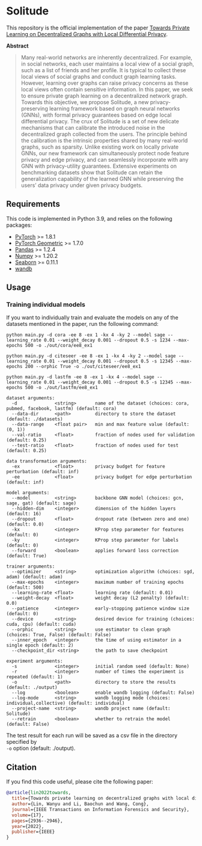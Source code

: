 # Solitude

This repository is the official implementation of the paper [Towards Private Learning on Decentralized Graphs with Local Differential Privacy](). 

**Abstract**

> 	Many real-world networks are inherently decentralized. For example, in social networks, each user maintains a local view of a social graph, such as a list of friends and her profile. It is typical to collect these local views of social graphs and conduct graph learning tasks. However, learning over graphs can raise privacy concerns as these local views often contain sensitive information. In this paper, we seek to ensure private graph learning on a decentralized network graph. Towards this objective, we propose Solitude, a new privacy-preserving learning framework based on graph neural networks (GNNs), with formal privacy guarantees based on edge local differential privacy. The crux of Solitude is a set of new delicate mechanisms that can calibrate the introduced noise in the decentralized graph collected from the users. The principle behind the calibration is the intrinsic properties shared by many real-world graphs, such as sparsity. Unlike existing work on locally private GNNs, our new framework can simultaneously protect node feature privacy and edge privacy, and can seamlessly incorporate with any GNN with privacy-utility guarantees. Extensive experiments on benchmarking datasets show that Solitude can retain the generalization capability of the learned GNN while preserving the users’ data privacy under given privacy budgets.

## Requirements

This code is implemented in Python 3.9, and relies on the following packages:  
- [PyTorch](https://pytorch.org/get-started/locally/) >= 1.8.1
- [PyTorch Geometric](https://pytorch-geometric.readthedocs.io/en/latest/notes/installation.html) >= 1.7.0
- [Pandas](https://pandas.pydata.org/pandas-docs/stable/getting_started/install.html) >= 1.2.4
- [Numpy](https://numpy.org/install/) >= 1.20.2
- [Seaborn](https://seaborn.pydata.org/) >= 0.11.1  
- [wandb](https://wandb.ai/site)

## Usage

### Training individual models
If you want to individually train and evaluate the models on any of the datasets mentioned in the paper, run the following command:  
```
python main.py -d cora -ee 8 -ex 1 -kx 4 -ky 2 --model sage --learning_rate 0.01 --weight_decay 0.001 --dropout 0.5 -s 1234 --max-epochs 500 -o ./out/cora/ee8_ex1

python main.py -d citeseer -ee 8 -ex 1 -kx 4 -ky 2 --model sage --learning_rate 0.01 --weight_decay 0.001 --dropout 0.5 -s 12345 --max-epochs 200 --orphic True -o ./out/citeseer/ee8_ex1

python main.py -d lastfm -ee 8 -ex 1 -kx 4 --model sage --learning_rate 0.01 --weight_decay 0.001 --dropout 0.5 -s 12345 --max-epochs 500 -o ./out/lastfm/ee8_ex1

dataset arguments:
  -d              <string>       name of the dataset (choices: cora, pubmed, facebook, lastfm) (default: cora)
  --data-dir      <path>         directory to store the dataset (default: ./datasets)
  --data-range    <float pair>   min and max feature value (default: (0, 1))
  --val-ratio     <float>        fraction of nodes used for validation (default: 0.25)
  --test-ratio    <float>        fraction of nodes used for test (default: 0.25)

data transformation arguments:
  -ex             <float>        privacy budget for feature perturbation (default: inf)
  -ee             <float>        privacy budget for edge perturbation (default: inf)

model arguments:
  --model         <string>       backbone GNN model (choices: gcn, sage, gat) (default: sage)
  --hidden-dim    <integer>      dimension of the hidden layers (default: 16)
  --dropout       <float>        dropout rate (between zero and one) (default: 0.0)
  -kx             <integer>      KProp step parameter for features (default: 0)
  -ky             <integer>      KProp step parameter for labels (default: 0)
  --forward       <boolean>      applies forward loss correction (default: True)

trainer arguments:
  --optimizer     <string>       optimization algorithm (choices: sgd, adam) (default: adam)
  --max-epochs    <integer>      maximum number of training epochs (default: 500)
  --learning-rate <float>        learning rate (default: 0.01)
  --weight-decay  <float>        weight decay (L2 penalty) (default: 0.0)
  --patience      <integer>      early-stopping patience window size (default: 0)
  --device        <string>       desired device for training (choices: cuda, cpu) (default: cuda)
  --orphic        <string>       use estimator to clean graph (choices: True, False) (default: False)
  --inner_epoch   <integer>      the time of using estimator in a single epoch (default: 2)
  --checkpoint_dir <string>      the path to save checkpoint

experiment arguments:
  -s              <integer>      initial random seed (default: None)
  -r              <integer>      number of times the experiment is repeated (default: 1)
  -o              <path>         directory to store the results (default: ./output)
  --log           <boolean>      enable wandb logging (default: False)
  --log-mode      <string>       wandb logging mode (choices: individual,collective) (default: individual)
  --project-name  <string>       wandb project name (default: Solitude)
  --retrain       <boolean>      whether to retrain the model (default: False)
```

The test result for each run will be saved as a csv file in the directory specified by  
``-o`` option (default: ./output).

## Citation

If you find this code useful, please cite the following paper: 
```bibtex 
@article{lin2022towards,
  title={Towards private learning on decentralized graphs with local differential privacy},
  author={Lin, Wanyu and Li, Baochun and Wang, Cong},
  journal={IEEE Transactions on Information Forensics and Security},
  volume={17},
  pages={2936--2946},
  year={2022},
  publisher={IEEE}
}
```
